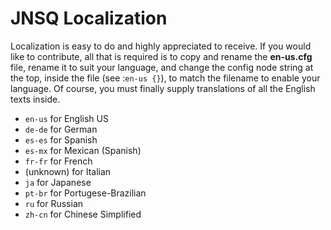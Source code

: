 # JNSQ Localization
Localization is easy to do and highly appreciated to receive. If you would like to contribute, all that is required is to copy and rename the **en-us.cfg** file, rename it to suit your language, and change the config node string at the top, inside the file (see :`en-us {}`), to match the filename to enable your language. Of course, you must finally supply translations of all the English texts inside.

* `en-us` for English US
* `de-de` for German
* `es-es` for Spanish
* `es-mx` for Mexican (Spanish)
* `fr-fr` for French
* (unknown) for Italian
* `ja` for Japanese
* `pt-br` for Portugese-Brazilian
* `ru` for Russian
* `zh-cn` for Chinese Simplified

